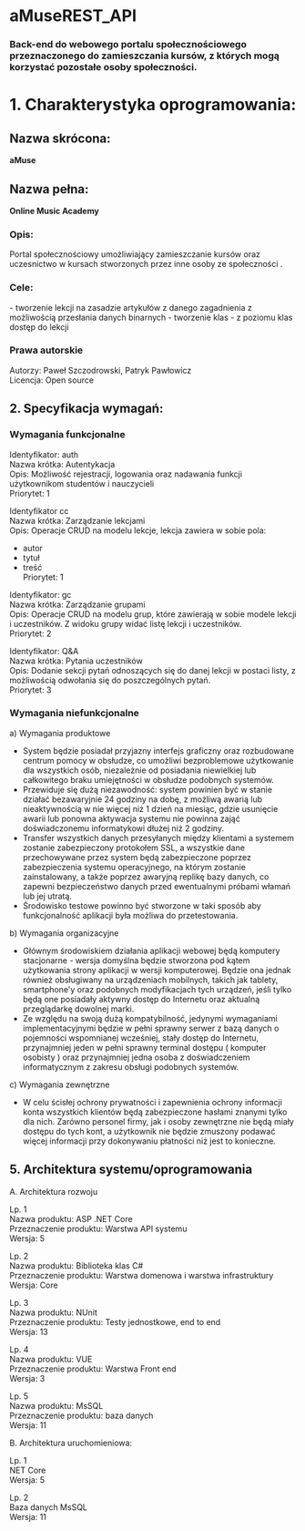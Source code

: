 # aMuseREST_API

<h3>Back-end do webowego portalu społecznościowego przeznaczonego do zamieszczania kursów, z których mogą korzystać pozostałe osoby społeczności. </h3> 
<h1>1. Charakterystyka oprogramowania:</h1>

<h2>Nazwa skrócona:</h2> <b>aMuse</b>

<h2>Nazwa pełna:</h2> <b>Online Music Academy</b>

<h3>Opis:</h3> Portal społecznościowy umożliwiający zamieszczanie kursów oraz uczesnictwo w kursach stworzonych przez inne osoby ze społeczności . 

<h3>Cele:</h3>
- tworzenie lekcji na zasadzie artykułów z danego zagadnienia z możliwością przesłania danych binarnych
- tworzenie klas
- z poziomu klas dostęp do lekcji

<h3> Prawa autorskie </h3> 
Autorzy: Paweł Szczodrowski, Patryk Pawłowicz </br>
Licencja: Open source

<h2>2. Specyfikacja wymagań:</h2>

<h3>Wymagania funkcjonalne</h3>


Identyfikator: auth </br>
Nazwa krótka: Autentykacja </br>
Opis: Możliwość rejestracji, logowania oraz nadawania funkcji użytkownikom studentów i  nauczycieli </br>
Priorytet: 1 </br>


Identyfikator cc </br>
Nazwa krótka: Zarządzanie lekcjami </br>
Opis: Operacje CRUD na modelu lekcje, lekcja zawiera w sobie pola: </br>
- autor </br>
- tytuł </br>
- treść </br>
Priorytet: 1 </br>

Identyfikator: gc</br>
Nazwa krótka: Zarządzanie grupami</br> 
Opis: Operacje CRUD na modelu grup, które zawierają w sobie modele lekcji i uczestników.
      Z widoku grupy widać listę lekcji i uczestników.</br>
Priorytet: 2</br>

Identyfikator: Q&A</br>
Nazwa krótka: Pytania uczestników</br>
Opis: Dodanie sekcji pytań odnoszących się do danej lekcji w postaci listy, z możliwością odwołania się do poszczególnych pytań.</br> 
Priorytet: 3</br>

<h3>Wymagania niefunkcjonalne</h3>

a) Wymagania produktowe</br>

- System będzie posiadał przyjazny interfejs graficzny oraz rozbudowane centrum pomocy w obsłudze, co umożliwi bezproblemowe użytkowanie dla wszystkich osób, niezależnie od posiadania niewielkiej lub całkowitego braku  umiejętności w obsłudze podobnych systemów.</br>
- Przewiduje się dużą niezawodność: system powinien być w stanie działać bezawaryjnie 24 godziny na dobę, z możliwą awarią lub nieaktywnością w nie więcej niż 1 dzień na miesiąc, gdzie usunięcie awarii lub ponowna aktywacja systemu nie powinna zająć doświadczonemu informatykowi dłużej niż 2 godziny.</br>
- Transfer  wszystkich danych przesyłanych między klientami a systemem zostanie zabezpieczony protokołem SSL, a wszystkie dane przechowywane przez system będą zabezpieczone poprzez zabezpieczenia systemu operacyjnego, na którym zostanie zainstalowany, a także poprzez awaryjną replikę bazy danych, co zapewni bezpieczeństwo danych przed ewentualnymi próbami włamań lub jej utratą.</br>
- Środowisko testowe powinno być stworzone w taki sposób aby funkcjonalność aplikacji była możliwa do przetestowania.</br>

b) Wymagania organizacyjne</br>

- Głównym środowiskiem działania aplikacji webowej będą komputery stacjonarne - wersja domyślna będzie stworzona pod kątem użytkowania strony aplikacji w wersji komputerowej. Będzie ona jednak również obsługiwany na urządzeniach mobilnych, takich jak tablety, smartphone'y oraz podobnych modyfikacjach tych urządzeń, jeśli tylko będą one posiadały aktywny dostęp do Internetu oraz aktualną przeglądarkę dowolnej marki.</br> 
- Ze względu na swoją dużą kompatybilność, jedynymi wymaganiami implementacyjnymi będzie w pełni sprawny serwer z bazą danych o pojemności wspomnianej wcześniej, stały dostęp do Internetu, przynajmniej jeden w pełni sprawny terminal dostępu ( komputer osobisty ) oraz przynajmniej jedna osoba z doświadczeniem  informatycznym z zakresu obsługi podobnych systemów.</br>

c) Wymagania zewnętrzne</br>

- W celu ścisłej ochrony prywatności i zapewnienia ochrony informacji konta wszystkich klientów będą zabezpieczone hasłami znanymi tylko dla nich. Zarówno personel firmy, jak i osoby zewnętrzne nie będą miały dostępu do tych kont, a użytkownik nie będzie zmuszony podawać więcej informacji przy dokonywaniu płatności niż jest to konieczne.</br>

<h2> 5. Architektura systemu/oprogramowania </h2>

A. Architektura rozwoju</br>

Lp. 1 </br>
Nazwa produktu: ASP .NET Core </br>
Przeznaczenie produktu: Warstwa API systemu </br>
Wersja: 5 </br>

Lp. 2 </br>
Nazwa produktu: Biblioteka klas C# </br>
Przeznaczenie produktu: Warstwa domenowa i warstwa infrastruktury </br>
Wersja: Core </br>

Lp. 3 </br>
Nazwa produktu: NUnit </br>
Przeznaczenie produktu: Testy jednostkowe, end to end </br>
Wersja: 13 </br>

Lp. 4 </br>
Nazwa produktu: VUE </br>
Przeznaczenie produktu: Warstwa Front end </br>
Wersja: 3 </br>

Lp. 5 </br>
Nazwa produktu: MsSQL </br>
Przeznaczenie produktu: baza danych </br>
Wersja: 11</br>


B. Architektura uruchomieniowa:

Lp. 1</br>
NET Core</br>
Wersja: 5</br>

Lp. 2 </br>
Baza danych MsSQL</br>
Wersja: 11</br>


